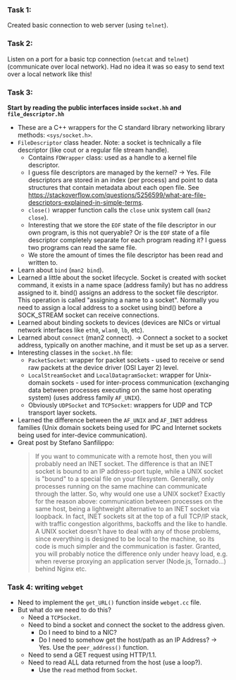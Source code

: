 ### Task 1:

Created basic connection to web server (using `telnet`).

### Task 2:

Listen on a port for a basic tcp connection (`netcat` and `telnet`) (communicate over local network). Had no idea it was so easy to send text over a local network like this!

### Task 3:

**Start by reading the public interfaces inside `socket.hh` and `file_descriptor.hh`**

- These are a C++ wrappers for the C standard library networking library methods: `<sys/socket.h>`.
- `FileDescriptor` class header. Note: a socket is technically a file descriptor (like cout or a regular file stream handle).
  - Contains `FDWrapper` class: used as a handle to a kernel file descriptor.
  - I guess file descriptors are managed by the kernel? -> Yes. File descriptors are stored in an index (per process) and point to data structures that contain metadata about each open file. See https://stackoverflow.com/questions/5256599/what-are-file-descriptors-explained-in-simple-terms.
  - `close()` wrapper function calls the `close` unix system call (`man2 close`).
  - Interesting that we store the `EOF` state of the file descriptor in our own program, is this not queryable? Or is the `EOF` state of a file descriptor completely separate for each program reading it? I guess two programs can read the same file.
  - We store the amount of times the file descriptor has been read and written to.
- Learn about `bind` (`man2 bind`).
- Learned a little about the socket lifecycle. Socket is created with socket command, it exists in a name space (address family) but has no address assigned to it. bind() assigns an address to the socket file descriptor. This operation is called "assigning a name to a socket". Normally you need to assign a local address to a socket using bind() before a SOCK_STREAM socket can receive connections.
- Learned about binding sockets to devices (devices are NICs or virtual network interfaces like `eth0`, `wlan0`, `lb`, etc).
- Learned about `connect` (man2 connect). -> Connect a socket to a socket address, typically on another machine, and it must be set up as a server.
- Interesting classes in the `socket.hh` file:
  - `PacketSocket`: wrapper for packet sockets - used to receive or send raw packets at the device driver (OSI Layer 2) level.
  - `LocalStreamSocket` and `LocalDatagramSocket`: wrapper for Unix-domain sockets - used for inter-process communication (exchanging data between processes executing on the same host operating system) (uses address family `AF_UNIX`).
  - Obviously `UDPSocket` and `TCPSocket`: wrappers for UDP and TCP transport layer sockets.
- Learned the difference between the `AF_UNIX` and `AF_INET` address families (Unix domain sockets being used for IPC and Internet sockets being used for inter-device communication).
- Great post by Stefano Sanfilippo:
  > If you want to communicate with a remote host, then you will probably need an INET socket. The difference is that an INET socket is bound to an IP address-port tuple, while a UNIX socket is "bound" to a special file on your filesystem. Generally, only processes running on the same machine can communicate through the latter. So, why would one use a UNIX socket? Exactly for the reason above: communication between processes on the same host, being a lightweight alternative to an INET socket via loopback. In fact, INET sockets sit at the top of a full TCP/IP stack, with traffic congestion algorithms, backoffs and the like to handle. A UNIX socket doesn't have to deal with any of those problems, since everything is designed to be local to the machine, so its code is much simpler and the communication is faster. Granted, you will probably notice the difference only under heavy load, e.g. when reverse proxying an application server (Node.js, Tornado...) behind Nginx etc.

### Task 4: writing `webget`

- Need to implement the `get_URL()` function inside `webget.cc` file.
- But what do we need to do this?
  - Need a `TCPSocket`.
  - Need to bind a socket and connect the socket to the address given.
    - Do I need to bind to a NIC?
    - Do I need to somehow get the host/path as an IP Address? -> Yes. Use the `peer_address()` function.
  - Need to send a GET request using HTTP/1.1.
  - Need to read ALL data returned from the host (use a loop?).
    - Use the `read` method from `Socket`.
